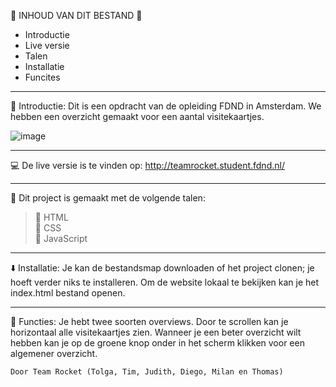 :rocket: INHOUD VAN DIT BESTAND :rocket:

 * Introductie
 * Live versie
 * Talen
 * Installatie
 * Funcites
_________________________________________________________________________________________________

:bookmark_tabs: Introductie: Dit is een opdracht van de opleiding FDND in Amsterdam. We hebben een overzicht gemaakt voor een aantal visitekaartjes.

![image](https://user-images.githubusercontent.com/60781257/191000705-25be0c8c-7cc0-4469-bef7-6955136c8203.png)
_________________________________________________________________________________________________

:computer: De live versie is te vinden op: http://teamrocket.student.fdnd.nl/
_________________________________________________________________________________________________

:page_with_curl: Dit project is gemaakt met de volgende talen:

> :triangular_flag_on_post: HTML<br>
> :triangular_flag_on_post: CSS<br>
> :triangular_flag_on_post: JavaScript<br>
_________________________________________________________________________________________________

:arrow_down: Installatie: Je kan de bestandsmap downloaden of het project clonen; je hoeft verder niks te installeren. Om de website lokaal te bekijken kan je het index.html bestand openen.
_________________________________________________________________________________________________

:wrench: Functies: Je hebt twee soorten overviews. Door te scrollen kan je horizontaal alle visitekaartjes zien. Wanneer je een beter overzicht wilt hebben kan je op de groene knop onder in het scherm klikken voor een algemener overzicht.

```
Door Team Rocket (Tolga, Tim, Judith, Diego, Milan en Thomas)
```
